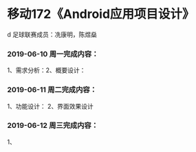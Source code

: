 # 移动172《Android应用项目设计》
d 足球联赛成员：冼康明，陈煜燊
### 2019-06-10 周一完成内容：
1、需求分析：2、概要设计：
### 2019-06-11 周二完成内容：
1、功能设计：
2、界面效果设计


### 2019-06-12 周三完成内容：
1、
